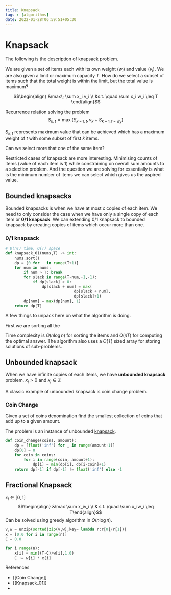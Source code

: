 ```yaml
---
title: Knapsack
tags : [algorithms]
date: 2022-01-28T06:59:51+05:30
---
```



# Knapsack


The following is the description of knapsack problem.

We are given a set of items each with its own weight ($w_i$) and value ($v_i$). We are also given a limit or maximum capacity $T$. 
How do we select a subset of items such that the total weight is within the limit, but the total value is maximum?

$$\begin{align} 
&\max\; \sum x_i v_i 
\\
&s.t. \quad \sum x_i w_i \leq T
\end{align}$$

Recurrence relation solving the problem
$$S_{k,t} = \max \{S_{k-1,t}, v_k + S_{k-1,t-w_k}\}$$

$S_{k,t}$ represents maximum value that can be achieved which has a maximum weight of $t$ with some subset of first $k$ items. 


Can we select more that one of the same item? 

Restricted cases of knapsack are more interesting. Minimising counts of items (value of each item is 1) while constraining on overall sum amounts to a selection problem. And the question we are solving for essentially is what is the minimum number of items we can select which gives us the aspired value. 



## Bounded knapsacks
Bounded knapsacks is when we have at most $c$ copies of  each item. We need to only consider the case  when we have only a single copy of each item or **0/1 knapsack**. We can extending 0/1 knapsack to bounded knapsack by creating copies of items which occur more than one. 

### 0/1 knapsack
```python
# O(nT) time, O(T) space
def knapsack_01(nums,T) -> int:
    nums.sort()                           
    dp = [0 for _ in range(T+1)]     
    for num in nums:                      
        if num > T: break
        for slack in range(T-num,-1,-1):
            if dp[slack] > 0:
                dp[slack + num] = max(
                              dp[slack + num], 
                              dp[slack]+1)
        dp[num] = max(dp[num], 1)
    return dp[T]
```

A few things to unpack here on what the algorithm is doing. 

First we are sorting all the 

Time complexity is $O(n\log n)$ for sorting the items and $O(nT)$
for computing the optimal answer. The algorithm also uses a $O(T)$ sized array for storing solutions of sub-problems.


## Unbounded knapsack

When we have infinite copies of each items, we have **unbounded knapsack** problem. $x_i > 0$ and $x_i\in \mathbb{Z}$

A classic example of unbounded knapsack is coin change problem. 

### Coin Change
Given a set of coins denomination find the smallest collection of coins that add up to a given amount.

The problem is an instance of unbounded [knapsack](app://obsidian.md/Knapsack).

```python
def coin_change(coins, amount):
    dp = [float('inf') for _ in range(amount+1)]
    dp[0] = 0
    for coin in coins:
        for i in range(coin, amount+1):
            dp[i] = min(dp[i], dp[i-coin]+1)
    return dp[-1] if dp[-1] != float('inf') else -1
```


## Fractional Knapsack
$x_i \in [0,1]$ $$\begin{align}
&\max \sum x_iv_i
\\
& s.t. \quad \sum x_iw_i \leq T\end{align}$$
Can be solved using greedy algorithm in $O(n \log n)$. 

```python # Sort all the items by their value per unit weight.
v,w = unzip(sorted(zip(v,w),key= lambda r:r[0]/r[1]))
x = [0.0 for i in range(n)]
C = 0.0

for i range(n):
	x[i] = min((T-C)/w[i],1.0)
	C += w[i] * x[i]
```



References
- [[Coin Change]]
- [[Knapsack_01]]
- 